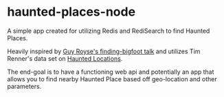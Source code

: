 # haunted-places-node
  A simple app created for utilizing Redis and RediSearch to find Haunted Places.
  
  Heavily inspired by [Guy Royse's finding-bigfoot talk](https://github.com/guyroyse/finding) and utilizes Tim Renner's data set on [Haunted Locations](https://data.world/timothyrenner/haunted-places).

  The end-goal is to have a functioning web api and potentially an app that allows you to find nearby Haunted Place based off geo-location and other parameters.

